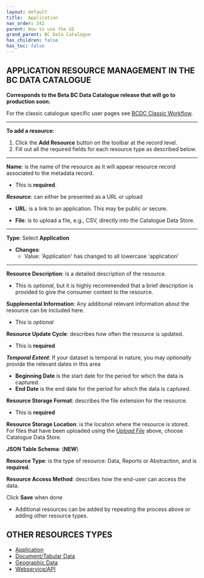 ```yaml
---
layout: default
title:  Application
nav_order: 342
parent: How to use the UI
grand_parent: BC Data Catalogue
has_children: false
has_toc: false
---
```


## APPLICATION RESOURCE MANAGEMENT IN THE BC DATA CATALOGUE 

**Corresponds to the Beta BC Data Catalogue release that will go to production soon.**

For the classic catalogue specific user pages see [BCDC Classic Workflow](https://bcgov.github.io/data-publication/pages/dps_bcdc_classic_w.html).

---------------

**To add a resource:**
1. Click the **Add Resource** button on the toolbar at the record level.
1. Fill out all the required fields for each resource type as described below.

---------------

**Name**: is the name of the resource as it will appear resource record associated to the metadata record. 
+ This is **required**.

**_Resource_**: can either be presented as a URL or upload 

+ **URL**: is a link to an application. This may be public or secure.

+ <a name=upload_file>**File**</A>: is to upload a file, e.g., CSV, directly into the Catalogue Data Store.

---------------

**Type**: Select **Application**

+ **Changes**:
    - Value: 'Application' has changed to all lowercase 'application'

---------------

**Resource Description**: is a detailed description of the resource.
+ This is _optional_, but it is highly recommended that a brief description is provided to give the consumer context to the resource. 

**Supplemental Information**: Any additional relevant information about the resource can be included here.
+ This is _optional_

**Resource Update Cycle**: describes how often the resource is updated.
+ This is **required**


**_Temporal Extent_**:
If your dataset is temporal in nature, you may _optionally_ provide the relevant dates in this area
+ **Beginning Date** is the start date for the period for which the data is captured.
+ **End Date** is the end date for the period for which the data is captured. 

**Resource Storage Format**: describes the file extension for the resource.
+ This is **required**

**Resource Storage Location**: is the location where the resource is stored. For files that have been uploaded using the [_Upload File_](upload_file) above, choose Catalogue Data Store.

**JSON Table Schema**: (**NEW**)

**Resource Type**: is the type of resource: Data, Reports or Abstraction, and is **required**.

**Resource Access Method**: describes how the end-user can access the data.

Click **Save** when done


+ Additional resources can be added by repeating the process above or adding other resource types.


## OTHER RESOURCES TYPES
- [Application](./dps_bcdc_w_application.md)
- [Document/Tabular Data](./dps_bcdc_w_dataset.md)
- [Geographic Data](./dps_bcdc_w_geographic_dataset.md)
- [Webservice/API](./dps_bcdc_w_webservice_api.md)
